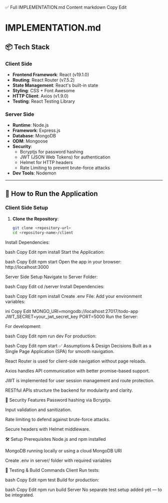 ✅ Full IMPLEMENTATION.md Content
markdown
Copy
Edit
# IMPLEMENTATION.md

## 📦 Tech Stack

### Client Side
- **Frontend Framework**: React (v19.1.0)
- **Routing**: React Router (v7.5.2)
- **State Management**: React's built-in state
- **Styling**: CSS + Font Awesome
- **HTTP Client**: Axios (v1.9.0)
- **Testing**: React Testing Library

### Server Side
- **Runtime**: Node.js
- **Framework**: Express.js
- **Database**: MongoDB
- **ODM**: Mongoose
- **Security**:
  - Bcryptjs for password hashing
  - JWT (JSON Web Tokens) for authentication
  - Helmet for HTTP headers
  - Rate Limiting to prevent brute-force attacks
- **Dev Tools**: Nodemon

---

## 🚀 How to Run the Application

### Client Side Setup

1. **Clone the Repository**:
   ```bash
   git clone <repository-url>
   cd <repository-name>/client
Install Dependencies:

bash
Copy
Edit
npm install
Start the Application:

bash
Copy
Edit
npm start
Open the app in your browser:
http://localhost:3000

Server Side Setup
Navigate to Server Folder:

bash
Copy
Edit
cd <repository-name>/server
Install Dependencies:

bash
Copy
Edit
npm install
Create .env File: Add your environment variables:

ini
Copy
Edit
MONGO_URI=mongodb://localhost:27017/todo-app
JWT_SECRET=your_jwt_secret_key
PORT=5000
Run the Server:

For development:

bash
Copy
Edit
npm run dev
For production:

bash
Copy
Edit
npm start
✅ Assumptions & Design Decisions
Built as a Single Page Application (SPA) for smooth navigation.

React Router is used for client-side navigation without page reloads.

Axios handles API communication with better promise-based support.

JWT is implemented for user session management and route protection.

RESTful APIs structure the backend for modularity and clarity.

🔐 Security Features
Password hashing via Bcryptjs.

Input validation and sanitization.

Rate limiting to defend against brute-force attacks.

Secure headers with Helmet middleware.

🛠 Setup Prerequisites
Node.js and npm installed

MongoDB running locally or using a cloud MongoDB URI

Create .env in server/ folder with required variables

🧪 Testing & Build Commands
Client
Run tests:

bash
Copy
Edit
npm test
Build for production:

bash
Copy
Edit
npm run build
Server
No separate test setup added yet — to be integrated.
